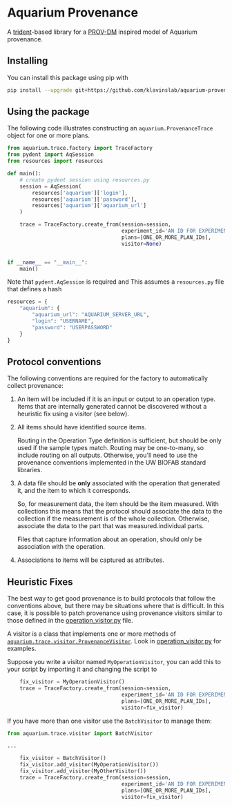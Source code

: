 # Aquarium Provenance

A [trident](http://klavinslab.org/trident)-based library for a
[PROV-DM](https://www.w3.org/TR/2013/REC-prov-dm-20130430/) inspired model of
Aquarium provenance.

## Installing

You can install this package using pip with

```bash
pip install --upgrade git+https://github.com/klavinslab/aquarium-provenance.git
```

## Using the package

The following code illustrates constructing an `aquarium.ProvenanceTrace` object for one or more plans.

```python
from aquarium.trace.factory import TraceFactory
from pydent import AqSession
from resources import resources

def main():
    # create pydent session using resources.py
    session = AqSession(
        resources['aquarium']['login'],
        resources['aquarium']['password'],
        resources['aquarium']['aquarium_url']
    )

    trace = TraceFactory.create_from(session=session,
                                     experiment_id='AN ID FOR EXPERIMENT',
                                     plans=[ONE_OR_MORE_PLAN_IDs],
                                     visitor=None)


if __name__ == "__main__":
    main()
```

Note that `pydent.AqSession` is required and
This assumes a `resources.py` file that defines a hash 

```python
resources = {
    "aquarium": {
        "aquarium_url": "AQUARIUM_SERVER_URL",
        "login": "USERNAME",
        "password": "USERPASSWORD"
    }
}
```

## Protocol conventions

The following conventions are required for the factory to automatically collect provenance:

1. An item will be included if it is an input or output to an operation type.
   Items that are internally generated cannot be discovered without a heuristic
   fix using a visitor (see below).

2. All items should have identified source items.

   Routing in the Operation Type definition is sufficient, but should be only
   used if the sample types match.
   Routing may be one-to-many, so include routing on all outputs.
   Otherwise, you'll need to use the provenance conventions implemented in the 
   UW BIOFAB standard libraries.

3. A data file should be **only** associated with the operation that generated
   it, and the item to which it corresponds.

   So, for measurement data, the item should be the item measured.
   With collections this means that the protocol should associate the data to the collection if the measurement is of the whole collection.
   Otherwise, associate the data to the part that was measured.individual parts.

   Files that capture information about an operation, should only be association with the operation.

4. Associations to items will be captured as attributes.

## Heuristic Fixes

The best way to get good provenance is to build protocols that follow the conventions above, but there may be situations where that is difficult.
In this case, it is possible to patch provenance using provenance visitors similar to those defined in the [operation_visitor.py](https://github.com/klavinslab/aquarium-provenance/blob/master/src/aquarium/trace/operation_visitor.py) file.

A visitor is a class that implements one or more methods of [`aquarium.trace.visitor.ProvenanceVisitor`](https://github.com/klavinslab/aquarium-provenance/blob/f9fb07480b1cc6f58388b9e077d3ce66e9fbcf59/src/aquarium/trace/visitor.py#L15).
Look in [operation_visitor.py](https://github.com/klavinslab/aquarium-provenance/blob/master/src/aquarium/trace/operation_visitor.py) for examples.

Suppose you write a visitor named `MyOperationVisitor`, you can add this to your script by importing it and changing the script to

```python
    fix_visitor = MyOperationVisitor()
    trace = TraceFactory.create_from(session=session,
                                     experiment_id='AN ID FOR EXPERIMENT',
                                     plans=[ONE_OR_MORE_PLAN_IDs],
                                     visitor=fix_visitor)
```

If you have more than one visitor use the `BatchVisitor` to manage them:

```python
from aquarium.trace.visitor import BatchVisitor

...

    fix_visitor = BatchVisitor()
    fix_visitor.add_visitor(MyOperationVisitor())
    fix_visitor.add_visitor(MyOtherVisitor())
    trace = TraceFactory.create_from(session=session,
                                     experiment_id='AN ID FOR EXPERIMENT',
                                     plans=[ONE_OR_MORE_PLAN_IDs],
                                     visitor=fix_visitor)
```
